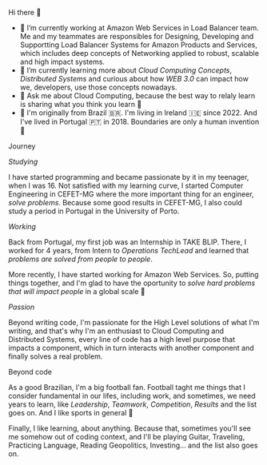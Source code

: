 Hi there 👋

* 🔭 I’m currently working at Amazon Web Services in Load Balancer team. Me and my teammates are responsibles for Designing, Developing and Supportting Load Balancer Systems for Amazon Products and Services, which includes deep concepts of Networking applied to robust, scalable and high impact systems.  
* 🌱 I’m currently learning more about *Cloud Computing Concepts*, *Distributed Systems* and curious about how *WEB 3.0* can impact how we, developers, use those concepts nowadays.
* 💬 Ask me about Cloud Computing, because the best way to relaly learn is sharing what you think you learn 🙂
* 📌 I'm originally from Brazil 🇧🇷. I'm living in Ireland 🇮🇪 since 2022. And I've lived in Portugal 🇵🇹 in 2018. Boundaries are only a human invention 🙂

Journey

*Studying*

I have started programming and became passionate by it in my teenager, when I was 16. Not satisfied with my learning curve, I started Computer Engineering in CEFET-MG where the more important thing for an engineer, *solve problems*. Because some good results in CEFET-MG, I also could study a period in Portugal in the University of Porto.

*Working*

Back from Portugal, my first job was an Internship in TAKE BLIP. There, I worked for 4 years, from Intern to *Operations TechLead* and learned that *problems are solved from people to people*.

More recently, I have started working for Amazon Web Services. So, putting things together, and I'm glad to have the oportunity to *solve hard problems that will impact people* in a global scale 🙂

*Passion*

Beyond writing code, I'm passionate for the High Level solutions of what I'm writing, and that's why I'm an enthusiast to Cloud Computing and Distributed Systems, every line of code has a high level purpose that impacts a component, which in turn interacts with another component and finally solves a real problem. 


Beyond code

As a good Brazilian, I'm a big football fan. Football taght me things that I consider fundamental in our lifes, including work, and sometimes, we need years to learn, like *Leadership*, *Teamwork*, *Competition*, *Results* and the list goes on. And I like sports in general 🙂

Finally, I like learning, about anything. Because that, sometimes you'll see me somehow out of coding context, and I'll be playing Guitar, Traveling, Practicing Language, Reading Geopolitics, Investing... and the list also goes on.  
